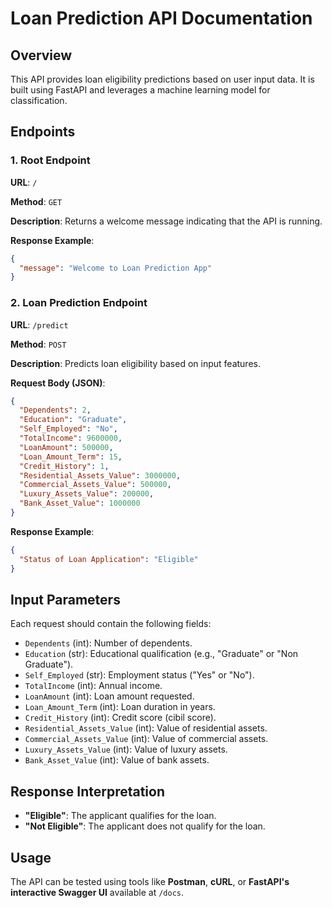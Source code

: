 # Loan Prediction API Documentation

## Overview
This API provides loan eligibility predictions based on user input data. It is built using FastAPI and leverages a machine learning model for classification.

## Endpoints

### **1. Root Endpoint**
**URL**: `/`

**Method**: `GET`

**Description**: Returns a welcome message indicating that the API is running.

**Response Example**:
```json
{
  "message": "Welcome to Loan Prediction App"
}
```

### **2. Loan Prediction Endpoint**
**URL**: `/predict`

**Method**: `POST`

**Description**: Predicts loan eligibility based on input features.

**Request Body (JSON)**:
```json
{
  "Dependents": 2,
  "Education": "Graduate",
  "Self_Employed": "No",
  "TotalIncome": 9600000,
  "LoanAmount": 500000,
  "Loan_Amount_Term": 15,
  "Credit_History": 1,
  "Residential_Assets_Value": 3000000,
  "Commercial_Assets_Value": 500000,
  "Luxury_Assets_Value": 200000,
  "Bank_Asset_Value": 1000000
}
```

**Response Example**:
```json
{
  "Status of Loan Application": "Eligible"
}
```

## Input Parameters
Each request should contain the following fields:
- `Dependents` (int): Number of dependents.
- `Education` (str): Educational qualification (e.g., "Graduate" or "Non Graduate").
- `Self_Employed` (str): Employment status ("Yes" or "No").
- `TotalIncome` (int): Annual income.
- `LoanAmount` (int): Loan amount requested.
- `Loan_Amount_Term` (int): Loan duration in years.
- `Credit_History` (int): Credit score (cibil score).
- `Residential_Assets_Value` (int): Value of residential assets.
- `Commercial_Assets_Value` (int): Value of commercial assets.
- `Luxury_Assets_Value` (int): Value of luxury assets.
- `Bank_Asset_Value` (int): Value of bank assets.

## Response Interpretation
- **"Eligible"**: The applicant qualifies for the loan.
- **"Not Eligible"**: The applicant does not qualify for the loan.


## Usage
The API can be tested using tools like **Postman**, **cURL**, or **FastAPI's interactive Swagger UI** available at `/docs`.


